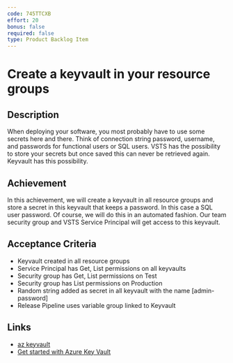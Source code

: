 ```yaml
---
code: 745TTCXB
effort: 20
bonus: false
required: false
type: Product Backlog Item 
---
```

# Create a keyvault in your resource groups #

## Description ##
When deploying your software, you most probably have to use some secrets here and there. Think of connection string password, username, and passwords for functional users or SQL users. VSTS has the possibility to store your secrets but once saved this can never be retrieved again. Keyvault has this possibility.

## Achievement ##
In this achievement, we will create a keyvault in all resource groups and store a secret in this keyvault that keeps a password. In this case a SQL user password. Of course, we will do this in an automated fashion. Our team security group and VSTS Service Principal will get access to this keyvault.

## Acceptance Criteria ##
* Keyvault created in all resource groups
* Service Principal has Get, List permissions on all keyvaults
* Security group has Get, List permissions on Test
* Security group has List permissions on Production
* Random string added as secret in all keyvault with the name [admin-password]
* Release Pipeline uses variable group linked to Keyvault

## Links ##
- [az keyvault](https://docs.microsoft.com/en-us/cli/azure/keyvault?view=azure-cli-latest)
- [Get started with Azure Key Vault](https://docs.microsoft.com/en-us/azure/key-vault/key-vault-get-started)

